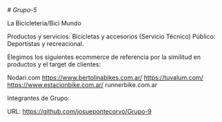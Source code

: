 *# Grupo-5*

La Bicicleteria/Bici Mundo 

Productos y servicios: Bicicletas y accesorios (Servicio Técnico)
Público: Deportistas y recreacional.

Elegimos los siguientes ecommerce de referencia por la similitud en productos y el target de clientes:

Nodari.com
https://www.bertolinabikes.com.ar/
https://tuvalum.com/
https://www.estacionbike.com.ar/
runnerbike.com.ar

Integrantes de Grupo:

URL: https://github.com/josuepontecorvo/Grupo-9
